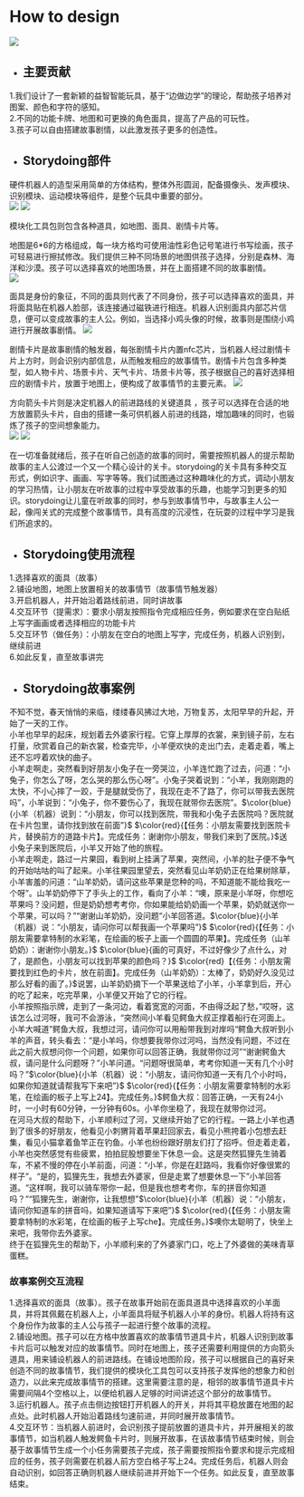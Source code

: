 # How to design  
![](https://raw.githubusercontent.com/oxygen-berry/imageuploadservice/main/image/202302011600621.png)

+ ## 主要贡献 
1.我们设计了一套新颖的益智智能玩具，基于“边做边学”的理论，帮助孩子培养对图案、颜色和字符的感知。  
2.不同的功能卡牌、地图和可更换的角色面具，提高了产品的可玩性。  
3.孩子可以自由搭建故事剧情，以此激发孩子更多的创造性。 

+ ## Storydoing部件  
硬件机器人的造型采用简单的方体结构，整体外形圆润，配备摄像头、发声模块、识别模块、运动模块等组件，是整个玩具中重要的部分。   
![](https://raw.githubusercontent.com/oxygen-berry/imageuploadservice/main/image/202302011602821.png)
![](https://raw.githubusercontent.com/oxygen-berry/imageuploadservice/main/image/202302011603777.png)  

模块化工具包则包含各种道具，如地图、面具、剧情卡片等。  

地图是6*6的方格组成，每一块方格均可使用油性彩色记号笔进行书写绘画，孩子可轻易进行擦拭修改。我们提供三种不同场景的地图供孩子选择，分别是森林、海洋和沙漠。孩子可以选择喜欢的地图场景，并在上面搭建不同的故事剧情。  
![](https://raw.githubusercontent.com/oxygen-berry/imageuploadservice/main/image/202302011604385.png) 

面具是身份的象征，不同的面具则代表了不同身份，孩子可以选择喜欢的面具，并将面具贴在机器人脸部，该连接通过磁铁进行相连。机器人识别面具内部芯片信息，便可以变成故事的主人公。例如，当选择小鸡头像的时候，故事则是围绕小鸡进行开展故事剧情。 
![](https://raw.githubusercontent.com/oxygen-berry/imageuploadservice/main/image/202302011604296.png)  

剧情卡片是故事剧情的触发器，每张剧情卡片内置nfc芯片，当机器人经过剧情卡片上方时，则会识别内部信息，从而触发相应的故事情节。剧情卡片包含多种类型，如人物卡片、场景卡片、天气卡片、场景卡片等，孩子根据自己的喜好选择相应的剧情卡片，放置于地图上，便构成了故事情节的主要元素。 
![](https://raw.githubusercontent.com/oxygen-berry/imageuploadservice/main/image/202302011605541.png) 

方向箭头卡片则是决定机器人的前进路线的关键道具 ，孩子可以选择在合适的地方放置箭头卡片，自由的搭建一条可供机器人前进的线路，增加趣味的同时，也锻炼了孩子的空间想象能力。  
![](https://raw.githubusercontent.com/oxygen-berry/imageuploadservice/main/image/202302011605373.png)
![](https://raw.githubusercontent.com/oxygen-berry/imageuploadservice/main/image/202302011606568.png)  

在一切准备就绪后，孩子在听自己创造的故事的同时，需要按照机器人的提示帮助故事的主人公渡过一个又一个精心设计的关卡。storydoing的关卡具有多种交互形式，例如识字、画画、写字等等。我们试图通过这种趣味化的方式，调动小朋友的学习热情，让小朋友在听故事的过程中享受故事的乐趣，也能学习到更多的知识。storydoing让儿童在听故事的同时，参与到故事情节中，与故事主人公一起，像闯关式的完成整个故事情节，具有高度的沉浸性，在玩耍的过程中学习是我们所追求的。  

+ ## Storydoing使用流程  
1.选择喜欢的面具（故事）  
2.铺设地图，地图上放置相关的故事情节（故事情节触发器）  
3.开启机器人，并开始沿着路线前进，同时讲故事  
4.交互环节（提需求）：要求小朋友按照指令完成相应任务，例如要求在空白贴纸上写字画画或者选择相应的功能卡片  
5.交互环节（做任务）：小朋友在空白的地图上写字，完成任务，机器人识别到，继续前进  
6.如此反复，直至故事讲完  

+ ## Storydoing故事案例  
不知不觉，春天悄悄的来临，缕缕春风拂过大地，万物复苏，太阳早早的升起，开始了一天的工作。  
小羊也早早的起床，规划着去外婆家行程。它穿上厚厚的衣裳，来到镜子前，左右打量，欣赏着自己的新衣裳，检查完毕，小羊便欢快的走出门去，走着走着，嘴上还不忘哼着欢快的曲子。  
小羊走啊走，突然看到好朋友小兔子在一旁哭泣，小羊连忙跑了过去，问道：“小兔子，你怎么了呀，怎么哭的那么伤心呀”。小兔子哭着说到：“小羊，我刚刚跑的太快，不小心摔了一跤，于是腿就受伤了，我现在走不了路了，你可以带我去医院吗”，小羊说到：“小兔子，你不要伤心了，我现在就带你去医院”。$\color{blue}{小羊（机器）说到：“小朋友，你可以找到医院，带我和小兔子去医院吗？医院就在卡片包里，请你找到放在前面”}$ $\color{red}{【任务：小朋友需要找到医院卡片，替换前方的道路卡片】。完成任务：谢谢你小朋友，带我们来到了医院。}$送小兔子来到医院后，小羊又开始了他的旅程。  
小羊走啊走，路过一片果园，看到树上挂满了苹果，突然间，小羊的肚子便不争气的开始咕咕的叫了起来。小羊往果园里望去，突然看见山羊奶奶正在给果树除草，小羊害羞的问道：“山羊奶奶，请问这些苹果是您种的吗，不知道能不能给我吃一个呀”。山羊奶奶停下了手头上的工作，看向了小羊：“噢，原来是小羊呀，你想吃苹果吗？没问题，但是奶奶想考考你，你如果能给奶奶画一个苹果，奶奶就送你一个苹果，可以吗？”“谢谢山羊奶奶，没问题“小羊回答道。$\color{blue}{小羊（机器）说：“小朋友，请问你可以帮我画一个苹果吗”}$ $\color{red}{【任务：小朋友需要拿特制的水彩笔，在绘画的板子上画一个圆圆的苹果】。完成任务（山羊奶奶）：谢谢你小朋友。}$ $\color{blue}{画的可真好，不过好像少了点什么，对了，是颜色，小朋友可以找到苹果的颜色吗？}$ $\color{red}【{任务：小朋友需要找到红色的卡片，放在前面】。完成任务（山羊奶奶）：太棒了，奶奶好久没见过那么好看的画了。}$说罢，山羊奶奶摘下一个苹果送给了小羊，小羊拿到后，开心的吃了起来，吃完苹果，小羊便又开始了它的行程。  
小羊按照指示牌，走到了一条河边，看着宽宽的河面，不由得泛起了愁，”哎呀，这该怎么过河呀，我可不会游泳，“突然间小羊看见鳄鱼大叔正撑着船行在河面上。小羊大喊道”鳄鱼大叔，我想过河，请问你可以用船带我到对岸吗“鳄鱼大叔听到小羊的声音，转头看去：“是小羊吗，你想要我带你过河吗，当然没有问题，不过在此之前大叔想问你一个问题，如果你可以回答正确，我就带你过河”“谢谢鳄鱼大叔，请问是什么问题呀？”小羊问道。“问题呀很简单，考考你知道一天有几个小时吗？”$\color{blue}{小羊（机器）说：“小朋友，请问你知道一天有几个小时吗，如果你知道就请帮我写下来吧”}$ $\color{red}{【任务：小朋友需要拿特制的水彩笔，在绘画的板子上写上24】。完成任务。}$鳄鱼大叔：回答正确，一天有24小时，一小时有60分钟，一分钟有60s。小羊你坐稳了，我现在就带你过河。  
在河马大叔的帮助下，小羊顺利过了河，又继续开始了它的行程。一路上小羊也遇到了很多的好朋友，他看见小刺猬背着苹果赶回家去，看见小熊挎着小包想去赶集，看见小猫拿着鱼竿正在钓鱼。小羊也纷纷跟好朋友们打了招呼。但走着走着，小羊也突然感觉有些疲累，拍拍屁股想要坐下休息一会。这是突然狐狸先生骑着车，不紧不慢的停在小羊前面，问道：“小羊，你是在赶路吗，我看你好像很累的样子”。“是的，狐狸先生，我想去外婆家，但是走累了想要休息一下”小羊回答道。“这样啊，我可以骑车带你一起，但是我也想考考你，车的拼音你知道吗？”“狐狸先生，谢谢你，让我想想”$\color{blue}{小羊（机器）说：“小朋友，请问你知道车的拼音吗，如果知道请写下来吧”}$ $\color{red}{【任务：小朋友需要拿特制的水彩笔，在绘画的板子上写che】。完成任务。}$噢你太聪明了，快坐上来吧，我带你去外婆家。  
终于在狐狸先生的帮助下，小羊顺利来的了外婆家门口，吃上了外婆做的美味青草蛋糕。  

### 故事案例交互流程  
1.选择喜欢的面具（故事）。孩子在故事开始前在面具道具中选择喜欢的小羊面具，并将其佩戴在机器人上，小羊面具将赋予机器人小羊的身份。机器人将持有这个身份作为故事的主人公与孩子一起进行整个故事的流程。  
2.铺设地图。孩子可以在方格中放置喜欢的故事情节道具卡片，机器人识别到故事卡片后可以触发对应的故事情节。同时在地图上，孩子还需要利用提供的方向箭头道具，用来铺设机器人的前进路线。在铺设地图阶段，孩子可以根据自己的喜好来创造不同的故事情节，我们提供的模块化工具包可以支持孩子发挥他的想象力和创造力，以此来完成故事情节的搭建。这里需要注意的是，相邻的故事情节道具卡片需要间隔4个空格以上，以便给机器人足够的时间讲述这个部分的故事情节。  
3.运行机器人。孩子点击侧边按钮打开机器人的开关，并将其平稳放置在地图的起点处。此时机器人开始沿着路线匀速前进，并同时展开故事情节。  
4.交互环节：当机器人前进时，会识别孩子提前放置的道具卡片，并开展相关的故事情节，如当机器人触发鳄鱼卡片时，则展开故事，在该故事情节结束时候，则会基于故事情节生成一个小任务需要孩子完成，孩子需要按照指令要求和提示完成相应的任务，孩子则需要在机器人前方空白格子写上24。完成任务后，机器人则会自动识别，如回答正确则机器人继续前进并开始下一个任务。如此反复，直至故事结束。  





